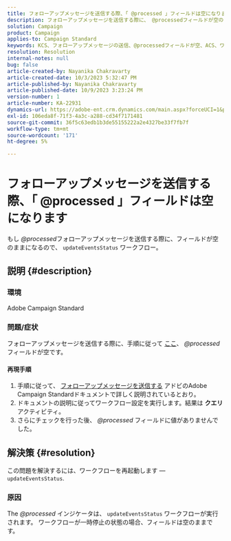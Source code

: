 ```yaml
---
title: フォローアップメッセージを送信する際、「 @processed 」フィールドは空になります
description: フォローアップメッセージを送信する際に、 @processedフィールドが空のままとなるAdobe Campaign Standardの問題を解決する方法を説明します。 ワークフローを再開します。
solution: Campaign
product: Campaign
applies-to: Campaign Standard
keywords: KCS、フォローアップメッセージの送信、@processedフィールドが空、ACS、ワークフローの再起動
resolution: Resolution
internal-notes: null
bug: false
article-created-by: Nayanika Chakravarty
article-created-date: 10/3/2023 5:32:47 PM
article-published-by: Nayanika Chakravarty
article-published-date: 10/9/2023 3:23:24 PM
version-number: 1
article-number: KA-22931
dynamics-url: https://adobe-ent.crm.dynamics.com/main.aspx?forceUCI=1&pagetype=entityrecord&etn=knowledgearticle&id=5fdf94d8-1262-ee11-be6e-6045bd006b3d
exl-id: 106eda8f-71f3-4a3c-a288-cd34f7171481
source-git-commit: 36f5c63edb1b3de55155222a2e4327be33f7fb7f
workflow-type: tm+mt
source-wordcount: '171'
ht-degree: 5%

---
```


# フォローアップメッセージを送信する際、「 @processed 」フィールドは空になります


もし *@processed*&#x200B;フォローアップメッセージを送信する際に、フィールドが空のままになるので、 `updateEventsStatus` ワークフロー。

## 説明 {#description}


### 環境

Adobe Campaign Standard

### 問題/症状

フォローアップメッセージを送信する際に、手順に従って [ここ](https://experienceleague.adobe.com/docs/campaign-standard/using/communication-channels/transactional-messaging/follow-up-messages.html?lang=en#sending-a-follow-up-message)、 *@processed* フィールドが空です。

#### <b>再現手順</b>

1. 手順に従って、 [フォローアップメッセージを送信する](https://experienceleague.adobe.com/docs/campaign-standard/using/communication-channels/transactional-messaging/follow-up-messages.html?lang=en#sending-a-follow-up-message) アドビのAdobe Campaign Standardドキュメントで詳しく説明されているとおり。
2. ドキュメントの説明に従ってワークフロー設定を実行します。結果は <b>クエリ</b> アクティビティ。
3. さらにチェックを行った後、 *@processed* フィールドに値がありませんでした。



## 解決策 {#resolution}


この問題を解決するには、ワークフローを再起動します — `updateEventsStatus`.

### 原因

The *@processed* インジケータは、 `updateEventsStatus` ワークフローが実行されます。 ワークフローが一時停止の状態の場合、フィールドは空のままです。
